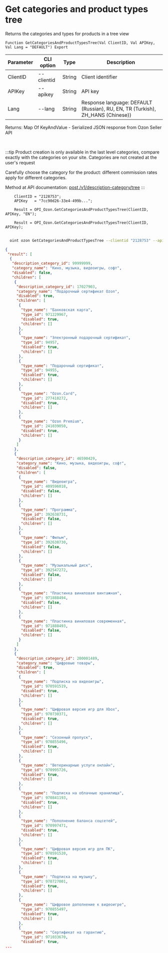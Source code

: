 ﻿---
sidebar_position: 1
---

# Get categories and product types tree
 Returns the categories and types for products in a tree view



`Function GetCategoriesAndProductTypesTree(Val ClientID, Val APIKey, Val Lang = "DEFAULT") Export`

  | Parameter | CLI option | Type | Description |
  |-|-|-|-|
  | ClientID | --clientid | String | Client identifier |
  | APIKey | --apikey | String | API key |
  | Lang | --lang | String | Response language: DEFAULT (Russian), RU, EN, TR (Turkish), ZH_HANS (Chinese)) |

  
  Returns:  Map Of KeyAndValue - Serialized JSON response from Ozon Seller API

<br/>

:::tip
Product creation is only available in the last level categories, compare exactly with the categories on your site. Categories are not created at the user's request

 Carefully choose the category for the product: different commission rates apply for different categories.

 Method at API documentation: [post /v1/description-category/tree](https://docs.ozon.ru/api/seller/#operation/DescriptionCategoryAPI_GetTree)
:::
<br/>


```bsl title="Code example"
    ClientID = "2128753";
    APIKey   = "7cc90d26-33e4-499b...";

    Result = OPI_Ozon.GetCategoriesAndProductTypesTree(ClientID, APIKey, "EN");

    Result = OPI_Ozon.GetCategoriesAndProductTypesTree(ClientID, APIKey);
```



```sh title="CLI command example"
    
  oint ozon GetCategoriesAndProductTypesTree --clientid "2128753" --apikey "7cc90d26-33e4-499b..." --lang %lang%

```

```json title="Result"
{
 "result": [
  {
   "description_category_id": 99999999,
   "category_name": "Кино, музыка, видеоигры, софт",
   "disabled": false,
   "children": [
    {
     "description_category_id": 17027903,
     "category_name": "Подарочный сертификат Ozon",
     "disabled": true,
     "children": [
      {
       "type_name": "Банковская карта",
       "type_id": 971229967,
       "disabled": true,
       "children": []
      },
      {
       "type_name": "Электронный подарочный сертификат",
       "type_id": 94957,
       "disabled": true,
       "children": []
      },
      {
       "type_name": "Подарочный сертификат",
       "type_id": 94955,
       "disabled": true,
       "children": []
      },
      {
       "type_name": "Ozon.Card",
       "type_id": 277418272,
       "disabled": true,
       "children": []
      },
      {
       "type_name": "Ozon Premium",
       "type_id": 241039050,
       "disabled": true,
       "children": []
      }
     ]
    },
    {
     "description_category_id": 46590429,
     "category_name": "Кино, музыка, видеоигры, софт",
     "disabled": false,
     "children": [
      {
       "type_name": "Видеоигра",
       "type_id": 409596018,
       "disabled": false,
       "children": []
      },
      {
       "type_name": "Программа",
       "type_id": 392638731,
       "disabled": false,
       "children": []
      },
      {
       "type_name": "Фильм",
       "type_id": 392638730,
       "disabled": false,
       "children": []
      },
      {
       "type_name": "Музыкальный диск",
       "type_id": 392547272,
       "disabled": false,
       "children": []
      },
      {
       "type_name": "Пластинка виниловая винтажная",
       "type_id": 971888494,
       "disabled": false,
       "children": []
      },
      {
       "type_name": "Пластинка виниловая современная",
       "type_id": 971888493,
       "disabled": false,
       "children": []
      }
     ]
    },
    {
     "description_category_id": 200001489,
     "category_name": "Цифровые товары",
     "disabled": true,
     "children": [
      {
       "type_name": "Подписка на видеоигры",
       "type_id": 970591519,
       "disabled": true,
       "children": []
      },
      {
       "type_name": "Цифровая версия игр для Xbox",
       "type_id": 970730371,
       "disabled": true,
       "children": []
      },
      {
       "type_name": "Сезонный пропуск",
       "type_id": 970855496,
       "disabled": true,
       "children": []
      },
      {
       "type_name": "Ветеринарные услуги онлайн",
       "type_id": 970995726,
       "disabled": true,
       "children": []
      },
      {
       "type_name": "Подписка на облачные хранилища",
       "type_id": 970841193,
       "disabled": true,
       "children": []
      },
      {
       "type_name": "Пополнение баланса соцсетей",
       "type_id": 970997471,
       "disabled": true,
       "children": []
      },
      {
       "type_name": "Цифровая версия игр для ПК",
       "type_id": 970591520,
       "disabled": true,
       "children": []
      },
      {
       "type_name": "Подписка на музыку",
       "type_id": 970727001,
       "disabled": true,
       "children": []
      },
      {
       "type_name": "Цифровое дополнение к видеоигре",
       "type_id": 970855497,
       "disabled": true,
       "children": []
      },
      {
       "type_name": "Сертификат на гарантию",
       "type_id": 971033670,
       "disabled": true,
...
```
